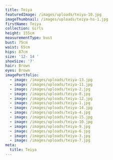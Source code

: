 ```yaml
---
title: Teiya
featuredImage: /images/uploads/teiya-10.jpg
imageThumbnail: /images/uploads/teiya-hs-1.jpg
firstName: Teiya
collection: Girls
height: 155cm
measurementType: bust
bust: 75cm
waist: 65cm
hips: 87cm
size: '12- 14 '
shoeSize: '7'
hair: Brown
eyes: Brown
imagePortfolio:
  - image: /images/uploads/teiya-13.jpg
  - image: /images/uploads/teiya-11.jpg
  - image: /images/uploads/teiya-2.jpg
  - image: /images/uploads/teiya-8.jpg
  - image: /images/uploads/teiya-12.jpg
  - image: /images/uploads/teiya-1.jpg
  - image: /images/uploads/teiya-14.jpg
  - image: /images/uploads/teiya-4.jpg
  - image: /images/uploads/teiya-15.jpg
  - image: /images/uploads/teiya-10.jpg
  - image: /images/uploads/teiya-9.jpg
  - image: /images/uploads/teiya-6.jpg
  - image: /images/uploads/teiya-3.jpg
  - image: /images/uploads/teiya-7.jpg
meta:
  title: Teiya
---
```


